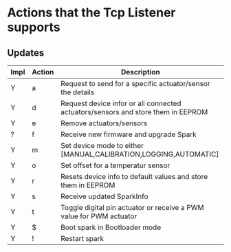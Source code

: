 Actions that the Tcp Listener supports
======================================


Updates
-------

Impl | Action | Description
-----|--------|------------
Y | a | Request to send for a specific actuator/sensor the details
Y | d | Request device infor or all connected actuators/sensors and store them in EEPROM
Y | e | Remove actuators/sensors
? | f | Receive new firmware and upgrade Spark 
Y | m | Set device mode to either [MANUAL,CALIBRATION,LOGGING,AUTOMATIC]
Y | o | Set offset for a temperatur sensor
Y | r | Resets device info to default values and store them in EEPROM
Y | s | Receive updated SparkInfo
Y | t | Toggle digital pin actuator or receive a PWM value for PWM actuator
Y | $ | Boot spark in Bootloader mode
Y | ! | Restart spark